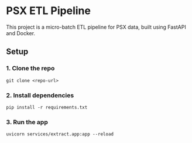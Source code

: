 # PSX ETL Pipeline

This project is a micro-batch ETL pipeline for PSX data, built using FastAPI and Docker.

## Setup

### 1. Clone the repo

`git clone <repo-url>`

### 2. Install dependencies

`pip install -r requirements.txt`

### 3. Run the app

`uvicorn services/extract.app:app --reload`
